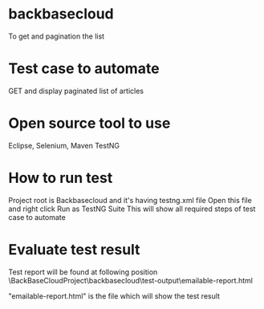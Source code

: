 # backbasecloud
To get and pagination the list

# Test case to automate
GET and display paginated list of articles

# Open source tool to use
Eclipse,
Selenium,
Maven
TestNG

# How to run test
Project root is Backbasecloud and it's having testng.xml file
Open this file and right click
Run as TestNG Suite
This will show all required steps of test case to automate

# Evaluate test result
Test report will be found at following position
<Drive Path>\BackBaseCloudProject\backbasecloud\test-output\emailable-report.html

"emailable-report.html" is the file which will show the test result
